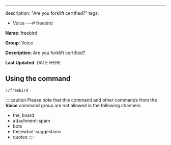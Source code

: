 ---
description: "Are you forklift certified?"
tags:
  - Voice
---# freebird

**Name**: freebird

**Group**: Voice

**Description**: Are you forklift certified?

**Last Updated**: DATE HERE

## Using the command

    //freebird

::::caution Please note that this command and other commands from the **Voice** command group are not allowed in the following channels:
- the_board
- attachment-spam
- bots
- thejewbot-suggestions
- quotes
::::